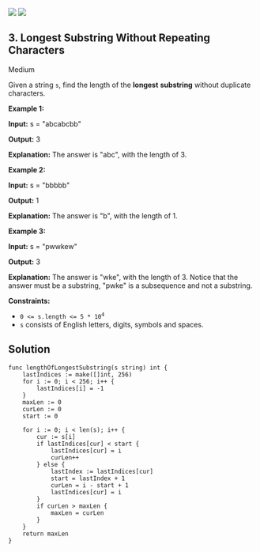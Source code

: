 [![](https://img.shields.io/github/stars/javadev/LeetCode-in-All?label=Stars&style=flat-square)](https://github.com/javadev/LeetCode-in-All)
[![](https://img.shields.io/github/forks/javadev/LeetCode-in-All?label=Fork%20me%20on%20GitHub%20&style=flat-square)](https://github.com/javadev/LeetCode-in-All/fork)

## 3\. Longest Substring Without Repeating Characters

Medium

Given a string `s`, find the length of the **longest** **substring** without duplicate characters.

**Example 1:**

**Input:** s = "abcabcbb"

**Output:** 3

**Explanation:** The answer is "abc", with the length of 3. 

**Example 2:**

**Input:** s = "bbbbb"

**Output:** 1

**Explanation:** The answer is "b", with the length of 1. 

**Example 3:**

**Input:** s = "pwwkew"

**Output:** 3

**Explanation:** The answer is "wke", with the length of 3. Notice that the answer must be a substring, "pwke" is a subsequence and not a substring. 

**Constraints:**

*   <code>0 <= s.length <= 5 * 10<sup>4</sup></code>
*   `s` consists of English letters, digits, symbols and spaces.

## Solution

```golang
func lengthOfLongestSubstring(s string) int {
	lastIndices := make([]int, 256)
	for i := 0; i < 256; i++ {
		lastIndices[i] = -1
	}
	maxLen := 0
	curLen := 0
	start := 0

	for i := 0; i < len(s); i++ {
		cur := s[i]
		if lastIndices[cur] < start {
			lastIndices[cur] = i
			curLen++
		} else {
			lastIndex := lastIndices[cur]
			start = lastIndex + 1
			curLen = i - start + 1
			lastIndices[cur] = i
		}
		if curLen > maxLen {
			maxLen = curLen
		}
	}
	return maxLen
}
```